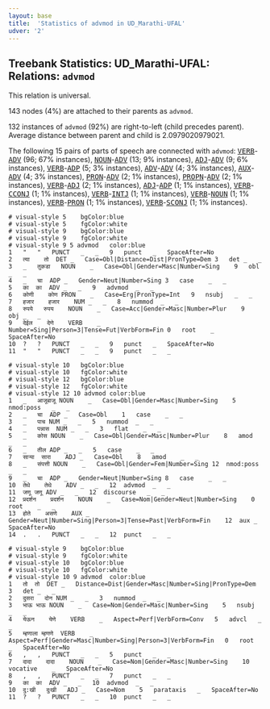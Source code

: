 ```yaml
---
layout: base
title:  'Statistics of advmod in UD_Marathi-UFAL'
udver: '2'
---
```


## Treebank Statistics: UD_Marathi-UFAL: Relations: `advmod`

This relation is universal.

143 nodes (4%) are attached to their parents as `advmod`.

132 instances of `advmod` (92%) are right-to-left (child precedes parent).
Average distance between parent and child is 2.0979020979021.

The following 15 pairs of parts of speech are connected with `advmod`: <tt><a href="mr_ufal-pos-VERB.html">VERB</a></tt>-<tt><a href="mr_ufal-pos-ADV.html">ADV</a></tt> (96; 67% instances), <tt><a href="mr_ufal-pos-NOUN.html">NOUN</a></tt>-<tt><a href="mr_ufal-pos-ADV.html">ADV</a></tt> (13; 9% instances), <tt><a href="mr_ufal-pos-ADJ.html">ADJ</a></tt>-<tt><a href="mr_ufal-pos-ADV.html">ADV</a></tt> (9; 6% instances), <tt><a href="mr_ufal-pos-VERB.html">VERB</a></tt>-<tt><a href="mr_ufal-pos-ADP.html">ADP</a></tt> (5; 3% instances), <tt><a href="mr_ufal-pos-ADV.html">ADV</a></tt>-<tt><a href="mr_ufal-pos-ADV.html">ADV</a></tt> (4; 3% instances), <tt><a href="mr_ufal-pos-AUX.html">AUX</a></tt>-<tt><a href="mr_ufal-pos-ADV.html">ADV</a></tt> (4; 3% instances), <tt><a href="mr_ufal-pos-PRON.html">PRON</a></tt>-<tt><a href="mr_ufal-pos-ADV.html">ADV</a></tt> (2; 1% instances), <tt><a href="mr_ufal-pos-PROPN.html">PROPN</a></tt>-<tt><a href="mr_ufal-pos-ADV.html">ADV</a></tt> (2; 1% instances), <tt><a href="mr_ufal-pos-VERB.html">VERB</a></tt>-<tt><a href="mr_ufal-pos-ADJ.html">ADJ</a></tt> (2; 1% instances), <tt><a href="mr_ufal-pos-ADJ.html">ADJ</a></tt>-<tt><a href="mr_ufal-pos-ADP.html">ADP</a></tt> (1; 1% instances), <tt><a href="mr_ufal-pos-VERB.html">VERB</a></tt>-<tt><a href="mr_ufal-pos-CCONJ.html">CCONJ</a></tt> (1; 1% instances), <tt><a href="mr_ufal-pos-VERB.html">VERB</a></tt>-<tt><a href="mr_ufal-pos-INTJ.html">INTJ</a></tt> (1; 1% instances), <tt><a href="mr_ufal-pos-VERB.html">VERB</a></tt>-<tt><a href="mr_ufal-pos-NOUN.html">NOUN</a></tt> (1; 1% instances), <tt><a href="mr_ufal-pos-VERB.html">VERB</a></tt>-<tt><a href="mr_ufal-pos-PRON.html">PRON</a></tt> (1; 1% instances), <tt><a href="mr_ufal-pos-VERB.html">VERB</a></tt>-<tt><a href="mr_ufal-pos-SCONJ.html">SCONJ</a></tt> (1; 1% instances).


~~~ conllu
# visual-style 5	bgColor:blue
# visual-style 5	fgColor:white
# visual-style 9	bgColor:blue
# visual-style 9	fgColor:white
# visual-style 9 5 advmod	color:blue
1	"	"	PUNCT	_	_	9	punct	_	SpaceAfter=No
2	त्या	तो	DET	_	Case=Obl|Distance=Dist|PronType=Dem	3	det	_	_
3	_	तुकडा	NOUN	_	Case=Obl|Gender=Masc|Number=Sing	9	obl	_	_
4	_	चा	ADP	_	Gender=Neut|Number=Sing	3	case	_	_
5	का	का	ADV	_	_	9	advmod	_	_
6	कोणी	कोण	PRON	_	Case=Erg|PronType=Int	9	nsubj	_	_
7	हजार	हजार	NUM	_	_	8	nummod	_	_
8	रुपये	रुपय	NOUN	_	Case=Acc|Gender=Masc|Number=Plur	9	obj	_	_
9	देईल	देणे	VERB	_	Number=Sing|Person=3|Tense=Fut|VerbForm=Fin	0	root	_	SpaceAfter=No
10	?	?	PUNCT	_	_	9	punct	_	SpaceAfter=No
11	"	"	PUNCT	_	_	9	punct	_	_

~~~


~~~ conllu
# visual-style 10	bgColor:blue
# visual-style 10	fgColor:white
# visual-style 12	bgColor:blue
# visual-style 12	fgColor:white
# visual-style 12 10 advmod	color:blue
1	_	आजूबाजू	NOUN	_	Case=Obl|Gender=Masc|Number=Sing	5	nmod:poss	_	_
2	_	चा	ADP	_	Case=Obl	1	case	_	_
3	_	पाच	NUM	_	_	5	nummod	_	_
4	_	पन्नास	NUM	_	_	3	flat	_	_
5	_	कोस	NOUN	_	Case=Obl|Gender=Masc|Number=Plur	8	amod	_	_
6	_	तील	ADP	_	_	5	case	_	_
7	साऱ्या	सारा	ADJ	_	Case=Obl	8	amod	_	_
8	_	संपत्ती	NOUN	_	Case=Obl|Gender=Fem|Number=Sing	12	nmod:poss	_	_
9	_	चा	ADP	_	Gender=Neut|Number=Sing	8	case	_	_
10	तेथे	तेथे	ADV	_	_	12	advmod	_	_
11	जणू	जणू	ADV	_	_	12	discourse	_	_
12	प्रदर्शन	प्रदर्शन	NOUN	_	Case=Nom|Gender=Neut|Number=Sing	0	root	_	_
13	होते	असणे	AUX	_	Gender=Neut|Number=Sing|Person=3|Tense=Past|VerbForm=Fin	12	aux	_	SpaceAfter=No
14	.	.	PUNCT	_	_	12	punct	_	_

~~~


~~~ conllu
# visual-style 9	bgColor:blue
# visual-style 9	fgColor:white
# visual-style 10	bgColor:blue
# visual-style 10	fgColor:white
# visual-style 10 9 advmod	color:blue
1	तो	तो	DET	_	Distance=Dist|Gender=Masc|Number=Sing|PronType=Dem	3	det	_	_
2	दुसरा	दोन	NUM	_	_	3	nummod	_	_
3	भाऊ	भाऊ	NOUN	_	Case=Nom|Gender=Masc|Number=Sing	5	nsubj	_	_
4	येऊन	येणे	VERB	_	Aspect=Perf|VerbForm=Conv	5	advcl	_	_
5	म्हणाला	म्हणणे	VERB	_	Aspect=Perf|Gender=Masc|Number=Sing|Person=3|VerbForm=Fin	0	root	_	SpaceAfter=No
6	,	,	PUNCT	_	_	5	punct	_	_
7	दादा	दादा	NOUN	_	Case=Nom|Gender=Masc|Number=Sing	10	vocative	_	SpaceAfter=No
8	,	,	PUNCT	_	_	7	punct	_	_
9	का	का	ADV	_	_	10	advmod	_	_
10	दु:खी	दुःखी	ADJ	_	Case=Nom	5	parataxis	_	SpaceAfter=No
11	?	?	PUNCT	_	_	10	punct	_	_

~~~



